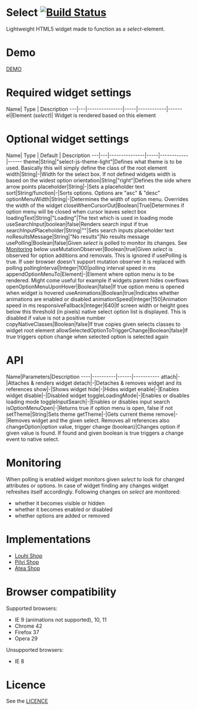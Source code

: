Select [![Build Status](https://travis-ci.org/janikoskela/Select.svg?branch=master)](https://travis-ci.org/janikoskela/Select)
===============
Lightweight HTML5 widget made to function as a <i>select</i>-element.

Demo
==============
<a href="http://janikoskela.github.io/Select">DEMO</a>

Required widget settings
===============
Name| Type | Description
---|---|---------------|-----|------------|------
el|Element (<i>select</i>)| Widget is rendered based on this element

Optional widget settings
===============
Name| Type | Default | Description
---|---|---------------|-----|------------|------
theme|String|"select-js-theme-light"|Defines what theme is to be used. Basically this will simply define the class of the root element
width|String|-|Width for the select box. If not defined widgets width is based on the widest option
orientation|String|"right"|Defines the side where arrow points
placeholder|String|-|Sets a placeholder text
sort|String/function|-|Sorts options. Options are "asc" & "desc"
optionMenuWidth|String|-|Determines the width of option menu. Overrides the width of the widget
closeWhenCursorOut|Boolean|True|Determines if option menu will be closed when cursor leaves select box
loadingText|String|"Loading"|The text which is used in loading mode
useSearchInput|boolean|false|Renders search input if true
searchInputPlaceholder|String|""|Sets search inputs placeholder text
noResultsMessage|String|"No results"|No results message
usePolling|Boolean|false|Given <i>select</i> is polled to monitor its changes. See <a href="#monitoring">Monitoring</a> below
useMutationObserver|Boolean|true|Given <i>select</i> is observed for option additions and removals. This is ignored if usePolling is true. If user browser doesn't support mutation observer it is replaced with polling
pollingInterval|Integer|100|polling interval speed in ms
appendOptionMenuTo|Element|-|Element where option menu is to be rendered. Might come useful for example if widgets parent hides overflows
openOptionMenuUponHover|Boolean|false|If true option menu is opened when widget is hovered
useAnimations|Boolean|true|Indicates whether animations are enabled or disabled
animationSpeed|Integer|150|Animation speed in ms
responsiveFallback|Integer|640|If screen width or height goes below this threshold (in pixels) native select option list is displayed. This is disabled if value is not a positive number
copyNativeClasses|Boolean|false|If true copies given selects classes to widget root element
allowSelectedOptionToTriggerChange|Boolean|false|If true triggers option change when selected option is selected again

API
===============
Name|Parameters|Description
----|----------|------|-----------
attach|-|Attaches & renders widget
detach|-|Detaches & removes widget and its references
show|-|Shows widget
hide|-|Hides widget
enable|-|Enables widget
disable|-|Disabled widget
toggleLoadingMode|-|Enables or disables loading mode
toggleInputSearch|-|Enables or disables input search
isOptionMenuOpen|-|Returns true if option menu is open, false if not
setTheme|String|Sets theme
getTheme|-|Gets current theme
remove|-|Removes widget and the given select. Removes all references also
changeOption|option value, trigger change (boolean)|Changes option if given value is found. If found and given boolean is true triggers a change event to native select.

Monitoring
===============
When polling is enabled widget monitors given <i>select</i> to look for changed attributes or options. In case of widget finding any changes widget refreshes itself accordingly. Following changes on <i>select</i> are monitored:
 - whether it becomes visible or hidden
 - whether it becomes enabled or disabled
 - whether options are added or removed

Implementations
===============
 - <a href="https://kauppa.louhi.fi">Louhi Shop</a>
 - <a href="https://shop.pilvi.com">Pilvi Shop</a>
 - <a href="https://pilvi.atea.fi">Atea Shop</a>

Browser compatibility
===============
Supported browsers:
 - IE 9 (animations not supported), 10, 11
 - Chrome 42
 - Firefox 37
 - Opera 29

Unsupported browsers:
 - IE 8

Licence
=============
See the <a href="https://github.com/janikoskela/SimpleSelectBox/blob/master/LICENSE">LICENCE</a>
